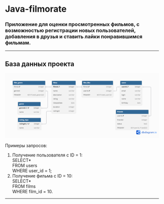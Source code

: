 # Java-filmorate
### Приложение для оценки просмотренных фильмов, с возможностью регистрации новых пользователей, добавления в друзья и ставить лайки понравившимся фильмам.

---
## База данных проекта
![](src/main/resources/filmrate.png)

Примеры запросов:
1. Получение пользователя с ID = 1:  
   SELECT*  
   FROM users  
   WHERE user_id = 1;
2. Получение фильма с ID = 10:  
   SELECT*  
   FROM films  
   WHERE film_id = 10.

___